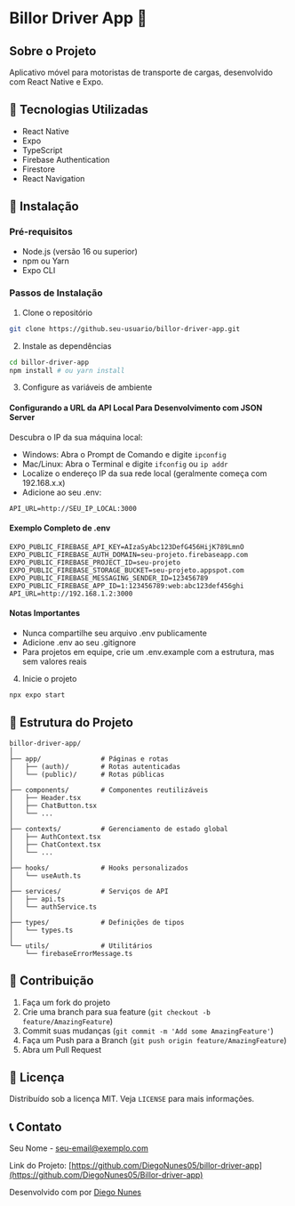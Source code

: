 # Billor Driver App 📱

## Sobre o Projeto
Aplicativo móvel para motoristas de transporte de cargas, desenvolvido com React Native e Expo.

## 🚀 Tecnologias Utilizadas
- React Native
- Expo
- TypeScript
- Firebase Authentication
- Firestore
- React Navigation

## 🔧 Instalação

### Pré-requisitos
- Node.js (versão 16 ou superior)
- npm ou Yarn
- Expo CLI

### Passos de Instalação

1. Clone o repositório
```bash
git clone https://github.seu-usuario/billor-driver-app.git
```

2. Instale as dependências
```bash
cd billor-driver-app
npm install # ou yarn install
```

3. Configure as variáveis de ambiente

#### Configurando a URL da API Local Para Desenvolvimento com JSON Server

Descubra o IP da sua máquina local:
- Windows: Abra o Prompt de Comando e digite `ipconfig`
- Mac/Linux: Abra o Terminal e digite `ifconfig` ou `ip addr`
- Localize o endereço IP da sua rede local (geralmente começa com 192.168.x.x)
- Adicione ao seu .env:
```
API_URL=http://SEU_IP_LOCAL:3000
```

#### Exemplo Completo de .env
```
EXPO_PUBLIC_FIREBASE_API_KEY=AIzaSyAbc123DefG456HijK789LmnO
EXPO_PUBLIC_FIREBASE_AUTH_DOMAIN=seu-projeto.firebaseapp.com
EXPO_PUBLIC_FIREBASE_PROJECT_ID=seu-projeto
EXPO_PUBLIC_FIREBASE_STORAGE_BUCKET=seu-projeto.appspot.com
EXPO_PUBLIC_FIREBASE_MESSAGING_SENDER_ID=123456789
EXPO_PUBLIC_FIREBASE_APP_ID=1:123456789:web:abc123def456ghi
API_URL=http://192.168.1.2:3000
```

#### Notas Importantes
- Nunca compartilhe seu arquivo .env publicamente
- Adicione .env ao seu .gitignore
- Para projetos em equipe, crie um .env.example com a estrutura, mas sem valores reais

4. Inicie o projeto
```bash
npx expo start
```

## 📂 Estrutura do Projeto
```
billor-driver-app/
│ 
├── app/               # Páginas e rotas
│   ├── (auth)/        # Rotas autenticadas
│   └── (public)/      # Rotas públicas
│ 
├── components/        # Componentes reutilizáveis
│   ├── Header.tsx
│   ├── ChatButton.tsx
│   └── ...
│ 
├── contexts/          # Gerenciamento de estado global
│   ├── AuthContext.tsx
│   ├── ChatContext.tsx
│   └── ...
│ 
├── hooks/             # Hooks personalizados
│   └── useAuth.ts
│ 
├── services/          # Serviços de API
│   ├── api.ts
│   └── authService.ts
│ 
├── types/             # Definições de tipos
│   └── types.ts
│ 
└── utils/             # Utilitários
    └── firebaseErrorMessage.ts
```

## 🤝 Contribuição
1. Faça um fork do projeto
2. Crie uma branch para sua feature (`git checkout -b feature/AmazingFeature`)
3. Commit suas mudanças (`git commit -m 'Add some AmazingFeature'`)
4. Faça um Push para a Branch (`git push origin feature/AmazingFeature`)
5. Abra um Pull Request

## 📄 Licença
Distribuído sob a licença MIT. Veja `LICENSE` para mais informações.

## 📞 Contato
Seu Nome - seu-email@exemplo.com

Link do Projeto: [https://github.com/DiegoNunes05/billor-driver-app](https://github.com/DiegoNunes05/Billor-driver-app)

Desenvolvido com por [Diego Nunes](https://github.com/DiegoNunes05)
